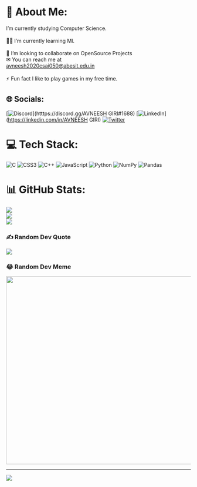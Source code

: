 # 💫 About Me:
I’m currently studying Computer Science.<br><br>👨‍💻 I’m currently learning Ml.<br><br>👯 I’m looking to collaborate on OpenSource Projects<br>✉ You can reach me at<br>avneesh2020csai050@abesit.edu.in<br><br>⚡ Fun fact I like to play games  in my free time.


## 🌐 Socials:
[![Discord](https://img.shields.io/badge/Discord-%237289DA.svg?logo=discord&logoColor=white)](htttps://discord.gg/AVNEESH GIRI#1688) [![LinkedIn](https://img.shields.io/badge/LinkedIn-%230077B5.svg?logo=linkedin&logoColor=white)](https://linkedin.com/in/AVNEESH GIRI) [![Twitter](https://img.shields.io/badge/Twitter-%231DA1F2.svg?logo=Twitter&logoColor=white)](https://twitter.com/@Avneeshgiri2) 

# 💻 Tech Stack:
![C](https://img.shields.io/badge/c-%2300599C.svg?style=for-the-badge&logo=c&logoColor=white) ![CSS3](https://img.shields.io/badge/css3-%231572B6.svg?style=for-the-badge&logo=css3&logoColor=white) ![C++](https://img.shields.io/badge/c++-%2300599C.svg?style=for-the-badge&logo=c%2B%2B&logoColor=white) ![JavaScript](https://img.shields.io/badge/javascript-%23323330.svg?style=for-the-badge&logo=javascript&logoColor=%23F7DF1E) ![Python](https://img.shields.io/badge/python-3670A0?style=for-the-badge&logo=python&logoColor=ffdd54) ![NumPy](https://img.shields.io/badge/numpy-%23013243.svg?style=for-the-badge&logo=numpy&logoColor=white) ![Pandas](https://img.shields.io/badge/pandas-%23150458.svg?style=for-the-badge&logo=pandas&logoColor=white)
# 📊 GitHub Stats:
![](https://github-readme-stats.vercel.app/api?username=Digitalastra&theme=dark&hide_border=false&include_all_commits=false&count_private=false)<br/>
![](https://github-readme-streak-stats.herokuapp.com/?user=Digitalastra&theme=dark&hide_border=false)<br/>
![](https://github-readme-stats.vercel.app/api/top-langs/?username=Digitalastra&theme=dark&hide_border=false&include_all_commits=false&count_private=false&layout=compact)

### ✍️ Random Dev Quote
![](https://quotes-github-readme.vercel.app/api?type=horizontal&theme=radical)

### 😂 Random Dev Meme
<img src="https://random-memer.herokuapp.com/" width="512px"/>

---
[![](https://visitcount.itsvg.in/api?id=Digitalastra&icon=0&color=0)](https://visitcount.itsvg.in)
